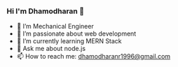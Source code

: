 ### Hi I'm Dhamodharan 👋

- 🔭 I’m Mechanical Engineer
- 🌱 I’m passionate about web development
- 🌱 I’m currently learning MERN Stack
- 💬 Ask me about node.js
- 📫 How to reach me: dhamodharanr1996@gmail.com

